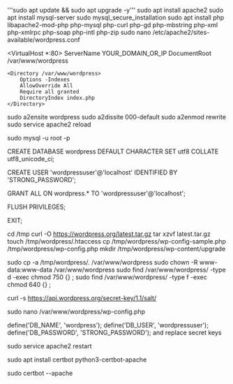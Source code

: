 '''sudo apt update && sudo apt upgrade -y'''
sudo apt install apache2
sudo apt install mysql-server
sudo mysql_secure_installation
sudo apt install php libapache2-mod-php php-mysql php-curl php-gd php-mbstring php-xml php-xmlrpc php-soap php-intl php-zip
sudo nano /etc/apache2/sites-available/wordpress.conf

<VirtualHost *:80>
    ServerName YOUR_DOMAIN_OR_IP
    DocumentRoot /var/www/wordpress

    <Directory /var/www/wordpress>
        Options -Indexes
        AllowOverride All
        Require all granted
        DirectoryIndex index.php
    </Directory>
</VirtualHost>

sudo a2ensite wordpress
sudo a2dissite 000-default
sudo a2enmod rewrite
sudo service apache2 reload

sudo mysql -u root -p


CREATE DATABASE wordpress DEFAULT CHARACTER SET utf8 COLLATE utf8_unicode_ci;

CREATE USER 'wordpressuser'@'localhost' IDENTIFIED BY 'STRONG_PASSWORD';

GRANT ALL ON wordpress.* TO 'wordpressuser'@'localhost';

FLUSH PRIVILEGES;

EXIT;

cd /tmp
curl -O https://wordpress.org/latest.tar.gz
tar xzvf latest.tar.gz
touch /tmp/wordpress/.htaccess
cp /tmp/wordpress/wp-config-sample.php /tmp/wordpress/wp-config.php
mkdir /tmp/wordpress/wp-content/upgrade

sudo cp -a /tmp/wordpress/. /var/www/wordpress
sudo chown -R www-data:www-data /var/www/wordpress
sudo find /var/www/wordpress/ -type d -exec chmod 750 {} \;
sudo find /var/www/wordpress/ -type f -exec chmod 640 {} \;

curl -s https://api.wordpress.org/secret-key/1.1/salt/

sudo nano /var/www/wordpress/wp-config.php

define('DB_NAME', 'wordpress');
define('DB_USER', 'wordpressuser');
define('DB_PASSWORD', 'STRONG_PASSWORD');
and replace secret keys

sudo service apache2 restart

sudo apt install certbot python3-certbot-apache

sudo certbot --apache




